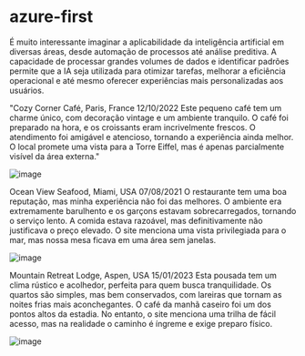# azure-first
É muito interessante imaginar a aplicabilidade da inteligência artificial em diversas áreas, desde automação de processos até análise preditiva. A capacidade de processar grandes volumes de dados e identificar padrões permite que a IA seja utilizada para otimizar tarefas, melhorar a eficiência operacional e até mesmo oferecer experiências mais personalizadas aos usuários.

"Cozy Corner Café, Paris, France
12/10/2022
Este pequeno café tem um charme único, com decoração vintage e um ambiente tranquilo. O café foi preparado na hora, e os croissants eram incrivelmente frescos. O atendimento foi amigável e atencioso, tornando a experiência ainda melhor. O local promete uma vista para a Torre Eiffel, mas é apenas parcialmente visível da área externa."

![image](https://github.com/user-attachments/assets/539201b0-6931-4af5-a853-cbf90ee258d5)

Ocean View Seafood, Miami, USA
07/08/2021
O restaurante tem uma boa reputação, mas minha experiência não foi das melhores. O ambiente era extremamente barulhento e os garçons estavam sobrecarregados, tornando o serviço lento. A comida estava razoável, mas definitivamente não justificava o preço elevado. O site menciona uma vista privilegiada para o mar, mas nossa mesa ficava em uma área sem janelas.

![image](https://github.com/user-attachments/assets/44cf6a45-7a78-476c-a3ab-5268d0c1b571)

Mountain Retreat Lodge, Aspen, USA
15/01/2023
Esta pousada tem um clima rústico e acolhedor, perfeita para quem busca tranquilidade. Os quartos são simples, mas bem conservados, com lareiras que tornam as noites frias mais aconchegantes. O café da manhã caseiro foi um dos pontos altos da estadia. No entanto, o site menciona uma trilha de fácil acesso, mas na realidade o caminho é íngreme e exige preparo físico.

![image](https://github.com/user-attachments/assets/ac389b33-9369-4852-beda-61c13b82ca71)


